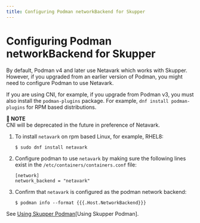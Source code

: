 ```yaml
---
title: Configuring Podman networkBackend for Skupper
---
```

# Configuring Podman networkBackend for Skupper

By default, Podman v4 and later use Netavark which works with Skupper.
However, if you upgraded from an earlier version of Podman, you might need to configure Podman to use Netavark.

If you are using CNI, for example, if you upgrade from Podman v3, you must also install the `podman-plugins` package.
For example, `dnf install podman-plugins` for RPM based distributions.

**📌 NOTE**\
CNI will be deprecated in the future in preference of Netavark.

1. To install `netavark` on rpm based Linux, for example, RHEL8:

   ```
   $ sudo dnf install netavark
   ```
2. Configure podman to use `netavark` by making sure the following lines exist in the `/etc/containers/containers.conf` file:

   ```
   [network]
   network_backend = "netavark"
   ```
3. Confirm that `netavark` is configured as the podman network backend:

   ```
   $ podman info --format {{{.Host.NetworkBackend}}}
   ```

See [Using Skupper Podman](../cli/podman.html)[Using Skupper Podman].
